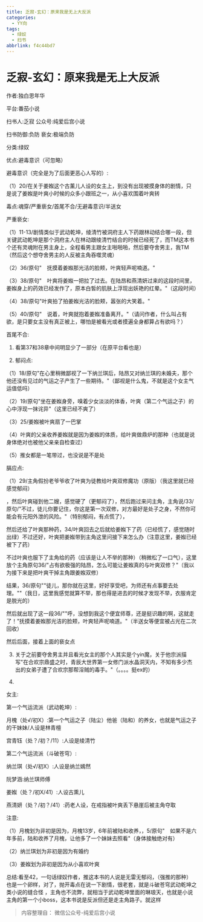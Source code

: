 ```yaml
---
title: 乏寂-玄幻：原来我是无上大反派
categories:
  - YY向
tags:
  - 绿奴
  - 扫书
abbrlink: f4c44bd7
---
```

# 乏寂-玄幻：原来我是无上大反派
作者:独白思年华

平台:番茄小说

扫书人:乏寂 公众号:纯爱后宫小说

扫书防御:负防 亵女:极端负防

分类:绿奴

优点:避毒意识（可忽略）

避毒意识（完全是为了后面更恶心人写的）:

（1）20/在关于姜娰这个古薰儿人设的女主上，到没有出现被摸身体的剧情，只是说了姜娰是叶爽小时候的众多小跟班之一，从小喜欢围着叶爽转

毒点:魂穿/严重亵女/首尾不合/无避毒意识/半送女

严重亵女:

（1）11-13/剧情类似于武动乾坤，绫清竹被洞府主人下药跟林动结合哪一段，但关键武动乾坤是那个洞府主人在林动跟绫清竹结合的时候已经死了，而TM这本书个还有灵魂附在男主身上，全程看男主跟女主啪啪啪，然后要夺舍男主，我TM
（然后这个想夺舍男主的人反被主角吞噬灵魂）

（2）36/原句"　抚摸着姜娰那光洁的脸颊，叶爽轻声呢喃道。"

（3）38/原句"　叶爽将姜娰一把拉了过去。在陆昂和燕清妍过来的这段时间里，姜娰身上的药效已经发作了，原本白皙的肌肤上浮现出妖艳的红晕。"（这段时间）

（4）38/原句"叶爽拍了拍姜娰光洁的脸颊，嚣张的大笑着。"

（5）40/原句"　说着，叶爽就抱着姜娰准备离开。"（请问作者，什么叫占有欲，是只要女主没有真正被上，哪怕是被看光或者摸遍全身都算占有欲吗？）

首尾不合:

1.  看第37和38章中间明显少了一部分（在原平台看也是）

2.  郁闷点:

（1）18/原句"在心里稍微鄙视了一下纳兰琪后，陆昂又对纳兰琪的未婚夫，那个他还没有见过的气运之子产生了一些期待。"（鄙视是什么鬼，不就是这个女主气运值低吗）

（2）19/原句"坐在姜娰身旁，嗅着少女淡淡的体香，叶爽（第二个气运之子）的心中浮现一抹诧异"（这里已经不爽了）

（3）25/姜娰被叶爽扇了一巴掌

（4）叶爽的父亲收养姜娰就是因为姜娰的体质，给叶爽做鼎炉的那种（也就是说身体绝对也被他父亲亲自检查过）

（5）推女都是一笔带过，也没说是不是处

膈应点:

（1）29/主角假扮老爷爷收了叶爽为徒教给叶爽双修魔功（原版）（我这里就已经感觉郁闷）

，然后叶爽碰到他二嫂，感觉硬了（更郁闷了），然后跑过来问主角，主角说/33/原句/"不过，徒儿你要记住，你这是第一次双修，对方最好是处子之身，不然你可能会有元阳外泄的风险。"（特别郁闷，有点慌了），

然后还给了叶爽那种药，34/叶爽回去之后就给姜娰下了药（已经慌了，感觉随时出绿）不过还好，叶爽把姜娰带到主角这里问接下来怎么办（注意这里，姜娰已经被下了药）

不过叶爽也服下了主角给的药（应该是让人不举的那种）（稍微松了一口气），这里放个主角原句36/"占有欲极强的陆昂，怎么可能让姜娰真的与叶爽双修？"（我以为接下来是把叶爽干掉主角跟姜娰双修）

结果，36/原句""徒儿，那你就在这里，好好享受吧，为师还有点事要去处理。""（我日，这里我感觉就算不举，那也得是进去的时候才发现不举，衣服肯定是脱光的）

然后就出现了这一段36/""呼，没想到我这个便宜师尊，还是挺识趣的啊，这就走了！"抚摸着姜娰那光洁的脸颊，叶爽轻声呢喃道。"（半送女等便宜被占光在二次回收）

然后后面，接着上面的亵女点

3.  关于之前要夺舍男主并且看光女主的那个人其实是个yin魔，关于他宗派描写"在合欢宗鼎盛之时，青辰大世界第一女修门派水晶洞天内，不知有多少杰出的女弟子遭了合欢宗那帮淫贼的毒手。"（。。。。挺ex的）

4.  

女主:

第一个气运流派（武动乾坤）:

月槐（处√/初X）:第一个气运之子（陆尘）他爸（陆和）的养女，也就是气运之子的干妹妹/人设是林青檀

宫青钰（处？/初？/11）:人设是绫清竹

第二个气运流派（斗破苍穹）:

纳兰琪（处√/初X）:人设是纳兰嫣然

阮梦涵:纳兰琪师傅

姜娰（处？/初X/41）:人设古熏儿

燕清妍（处？/初？/41）:药老人设，在戒指被叶爽丢下悬崖后被主角夺取

注意:

（1）月槐划为非初是因为，月槐13岁，6年前被陆和收养，，5/原句"　如果不是六年多前，陆和收养了月槐，让他多了一个妹妹去照看"（身体接触绝对有）

（2）纳兰琪划为非初是因为有婚约

（3）姜娰划为非初是因为从小喜欢叶爽

总结:看至42，一句话绿奴作者，推这本书的人说是无雷无郁闷，（强推的那种）也是一个卵样，对了，抛开毒点在说一下剧情，很老套，就是斗破苍穹武动乾坤之类小说的缝合怪
，主角也不流弊，就相当于武动乾坤里面的琳琅天，也就是小说主角的第一个小boss，这本书说是反派但还是走主角路子。就这样


> 内容整理自： 微信公众号-纯爱后宫小说